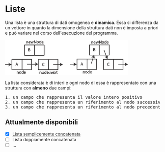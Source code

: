 # Liste

Una lista è una struttura di dati omogenea e <b>dinamica</b>. 
Essa si differenza da un vettore in quanto la dimensione della struttura dati non è imposta a priori e può variare nel corso dell'esecuzione del programma.

![LISTA](https://github.com/mariocuomo/Algoritmi-e-strutture-di-dati/blob/master/liste/lista_semplicemente_concatenata.png)


La lista considerata è di interi e ogni nodo di essa è rappresentato con una struttura con <b>almeno</b> due campi:
<pre>
1. un campo che rappresenta il valore intero positivo
2. un campo che rappresenta un riferimento al nodo successivo
3. un campo che rappresenta un riferimento al nodo precedente (solo in caso di liste doppiamente concatenate)
</pre>

## Attualmente disponibili
- [x] [Lista semplicemente concatenata](https://github.com/mariocuomo/Algoritmi-e-strutture-di-dati/tree/master/liste/lista%20semplicemente%20concatenata)
- [ ] Lista doppiamente concatenata
- [ ] ...
